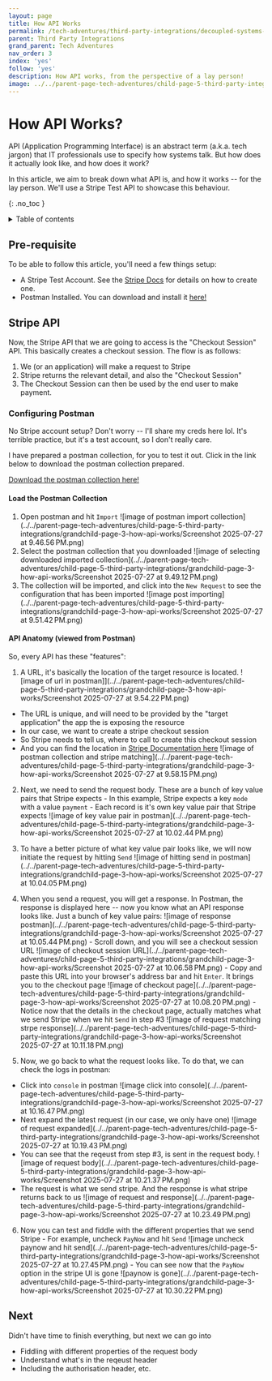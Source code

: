 ```yaml
---
layout: page
title: How API Works
permalink: /tech-adventures/third-party-integrations/decoupled-systems-for-maintainability
parent: Third Party Integrations
grand_parent: Tech Adventures
nav_order: 3
index: 'yes'
follow: 'yes'
description: How API works, from the perspective of a lay person!
image: ../../parent-page-tech-adventures/child-page-5-third-party-integrations/grandchild-page-1-Adyen-Online-Payments/adyen-online-payments.png
---
```


# How API Works?

API (Application Programming Interface) is an abstract term (a.k.a. tech jargon) that IT professionals use to specify how systems talk. But how does it actually look like, and how does it work?

In this article, we aim to break down what API is, and how it works -- for the lay person. We'll use a Stripe Test API to showcase this behaviour.

{: .no_toc }

<details closed markdown="block">
  <summary>
    Table of contents
  </summary>
  {: .text-delta }
- TOC
{:toc}
</details>


## Pre-requisite

To be able to follow this article, you'll need a few things setup:
- A Stripe Test Account. See the [Stripe Docs](https://docs.stripe.com/get-started/account) for details on how to create one.
- Postman Installed. You can download and install it [here!](https://www.postman.com/downloads/)


## Stripe API

Now, the Stripe API that we are going to access is the "Checkout Session" API. This basically creates a checkout session. The flow is as follows:
1. We (or an application) will make a request to Stripe
2. Stripe returns the relevant detail, and also the "Checkout Session"
3. The Checkout Session can then be used by the end user to make payment.

### Configuring Postman

No Stripe account setup? Don't worry -- I'll share my creds here lol.
It's terrible practice, but it's a test account, so I don't really care.

I have prepared a postman collection, for you to test it out. Click in the link below to download the postman collection prepared.
<p><a href="/parent-page-tech-adventures/child-page-5-third-party-integrations/grandchild-page-3-how-api-works/stripe-walakaka-test-postman-collection.json" download>Download the postman collection here!</a></p>


#### Load the Postman Collection

1. Open postman and hit `Import`
![image of postman import collection](../../parent-page-tech-adventures/child-page-5-third-party-integrations/grandchild-page-3-how-api-works/Screenshot 2025-07-27 at 9.46.56 PM.png)
2. Select the postman collection that you downloaded
![image of selecting downloaded imported collection](../../parent-page-tech-adventures/child-page-5-third-party-integrations/grandchild-page-3-how-api-works/Screenshot 2025-07-27 at 9.49.12 PM.png)
3. The collection will be imported, and click into the `New Request` to see the configuration that has been imported
![image post importing](../../parent-page-tech-adventures/child-page-5-third-party-integrations/grandchild-page-3-how-api-works/Screenshot 2025-07-27 at 9.51.42 PM.png)


#### API Anatomy (viewed from Postman)

So, every API has these "features":
1. A URL, it's basically the location of the target resource is located.
![image of url in postman]](../../parent-page-tech-adventures/child-page-5-third-party-integrations/grandchild-page-3-how-api-works/Screenshot 2025-07-27 at 9.54.22 PM.png)
  - The URL is unique, and will need to be provided by the "target application" the app the is exposing the resource
  - In our case, we want to create a stripe checkout session
  - So Stripe needs to tell us, where to call to create this checkout session
  - And you can find the location in [Stripe Documentation here](https://docs.stripe.com/api/checkout/sessions)
  ![image of postman collection and stripe matching](../../parent-page-tech-adventures/child-page-5-third-party-integrations/grandchild-page-3-how-api-works/Screenshot 2025-07-27 at 9.58.15 PM.png)

  2. Next, we need to send the request body. These are a bunch of key value pairs that Stripe expects
    - In this example, Stripe expects a key `mode` with a value `payment`
    - Each record is it's own key value pair that Stripe expects
    ![image of key value pair in postman](../../parent-page-tech-adventures/child-page-5-third-party-integrations/grandchild-page-3-how-api-works/Screenshot 2025-07-27 at 10.02.44 PM.png)

  3. To have a better picture of what key value pair looks like, we will now initiate the request by hitting `Send`
  ![image of hitting send in postman](../../parent-page-tech-adventures/child-page-5-third-party-integrations/grandchild-page-3-how-api-works/Screenshot 2025-07-27 at 10.04.05 PM.png)

  4. When you send a request, you will get a response. In Postman, the response is displayed here -- now you know what an API response looks like. Just a bunch of key value pairs:
  ![image of response postman](../../parent-page-tech-adventures/child-page-5-third-party-integrations/grandchild-page-3-how-api-works/Screenshot 2025-07-27 at 10.05.44 PM.png)
    - Scroll down, and you will see a checkout session URL
    ![image of checkout session URL](../../parent-page-tech-adventures/child-page-5-third-party-integrations/grandchild-page-3-how-api-works/Screenshot 2025-07-27 at 10.06.58 PM.png)
    - Copy and paste this URL into your browser's address bar and hit `Enter`. It brings you to the checkout page
    ![image of checkout page](../../parent-page-tech-adventures/child-page-5-third-party-integrations/grandchild-page-3-how-api-works/Screenshot 2025-07-27 at 10.08.20 PM.png)
    - Notice now that the details in the checkout page, actually matches what we send Stripe when we hit `Send` in step #3
    ![image of request matching strpe response](../../parent-page-tech-adventures/child-page-5-third-party-integrations/grandchild-page-3-how-api-works/Screenshot 2025-07-27 at 10.11.18 PM.png)

5. Now, we go back to what the request looks like. To do that, we can check the logs in postman:
  - Click into `console` in postman
  ![image click into console](../../parent-page-tech-adventures/child-page-5-third-party-integrations/grandchild-page-3-how-api-works/Screenshot 2025-07-27 at 10.16.47 PM.png)
  - Next expand the latest request (in our case, we only have one)
  ![image of request expanded](../../parent-page-tech-adventures/child-page-5-third-party-integrations/grandchild-page-3-how-api-works/Screenshot 2025-07-27 at 10.19.43 PM.png)
  - You can see that the reqeust from step #3, is sent in the request body.
  ![image of request body](../../parent-page-tech-adventures/child-page-5-third-party-integrations/grandchild-page-3-how-api-works/Screenshot 2025-07-27 at 10.21.37 PM.png)
  - The request is what we send stripe. And the response is what stripe returns back to us
  ![image of request and response](../../parent-page-tech-adventures/child-page-5-third-party-integrations/grandchild-page-3-how-api-works/Screenshot 2025-07-27 at 10.23.49 PM.png)


  6. Now you can test and fiddle with the different properties that we send Stripe
    - For example, uncheck `PayNow` and hit `Send`
    ![image uncheck paynow and hit send](../../parent-page-tech-adventures/child-page-5-third-party-integrations/grandchild-page-3-how-api-works/Screenshot 2025-07-27 at 10.27.45 PM.png)
    - You can see now that the `PayNow` option in the stripe UI is gone
    ![paynow is gone](../../parent-page-tech-adventures/child-page-5-third-party-integrations/grandchild-page-3-how-api-works/Screenshot 2025-07-27 at 10.30.22 PM.png)



## Next

Didn't have time to finish everything, but next we can go into
- Fiddling with different properties of the request body
- Understand what's in the reqeust header
- Including the authorisation header, etc.